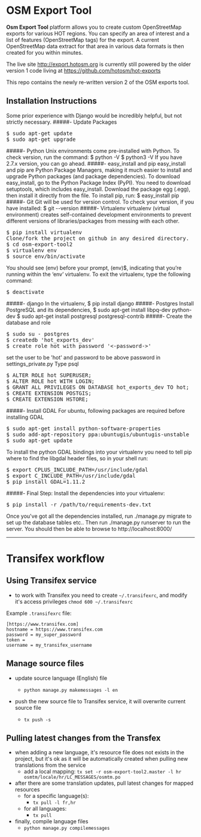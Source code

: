 OSM Export Tool
======
**Osm Export Tool** platform allows you to create custom OpenStreetMap exports for various HOT regions. You can specify an area of interest and a list of features (OpenStreetMap tags) for the export. A current OpenStreetMap data extract for that area in various data formats is then created for you within minutes.

The live site http://export.hotosm.org is currently still powered by the older version 1 code living at https://github.com/hotosm/hot-exports

This repo contains the newly re-written version 2 of the OSM exports tool.

## Installation Instructions
Some prior experience with Django would be incredibly helpful, but not strictly necessary.
#####- Update Packages
<pre>
$ sudo apt-get update
$ sudo apt-get upgrade
</pre>
#####- Python
Unix environments come pre-installed with Python. To check version, run the command:
$ python -V
$ python3 -V
If you have 2.7.x version, you can go ahead.
#####- easy_install and pip
easy_install and pip are Python Package Managers, making it much easier to install and upgrade Python packages (and package dependencies).
To download easy_install, go to the Python Package Index (PyPI).
You need to download setuptools, which includes easy_install.
Download the package egg (.egg), then install it directly from the file.
To install pip, run:
$ easy_install pip
#####- Git
Git will be used for version control. To check your version, if you have installed:
$ git --version
#####- Virtualenv
virtualenv (virtual environment) creates self-contained development environments to prevent different versions of libraries/packages from messing with each other.

<pre>
$ pip install virtualenv
Clone/fork the project on github in any desired directory.
$ cd osm-export-tool2
$ virtualenv env
$ source env/bin/activate
</pre>

You should see (env) before your prompt, (env)$, indicating that you’re running within the ‘env’ virtualenv.
To exit the virtualenv, type the following command:
<pre>
$ deactivate
</pre>

#####- django
In the virtualenv,
$ pip install django
#####- Postgres
Install PostgreSQL and its dependencies,
$ sudo apt-get install libpq-dev python-dev
$ sudo apt-get install postgresql postgresql-contrib
#####- Create the database and role
<pre>
$ sudo su - postgres
$ createdb 'hot_exports_dev'
$ create role hot with password '<-password->'
</pre>
set the user to be 'hot' and password to be above password in settings_private.py
Type psql
<pre>
$ ALTER ROLE hot SUPERUSER;
$ ALTER ROLE hot WITH LOGIN;
$ GRANT ALL PRIVILEGES ON DATABASE hot_exports_dev TO hot;
$ CREATE EXTENSION POSTGIS;
$ CREATE EXTENSION HSTORE;
</pre>
#####- Install GDAL
For ubuntu, following packages are required before installing GDAL
<pre>
$ sudo apt-get install python-software-properties
$ sudo add-apt-repository ppa:ubuntugis/ubuntugis-unstable
$ sudo apt-get update
</pre>
To install the python GDAL bindings into your virtualenv you need to tell pip where to find the libgdal header files, so in your shell run:
<pre>
$ export CPLUS_INCLUDE_PATH=/usr/include/gdal
$ export C_INCLUDE_PATH=/usr/include/gdal
$ pip install GDAL=1.11.2
</pre>
#####- Final Step:
Install the dependencies into your virtualenv:
<pre>
$ pip install -r /path/to/requirements-dev.txt
</pre>
Once you've got all the dependencies installed, run ./manage.py migrate to set up the database tables etc..
Then run ./manage.py runserver to run the server.
You should then be able to browse to http://localhost:8000/

---------------------------------------------------------------------------------------

# Transifex workflow


## Using Transifex service

* to work with Transifex you need to create `~/.transifexrc`, and modify it's access privileges `chmod 600 ~/.transifexrc`

Example `.transifexrc` file:

    [https://www.transifex.com]
    hostname = https://www.transifex.com
    password = my_super_password
    token =
    username = my_transifex_username

## Manage source files

* update source language (English) file
  * `python manage.py makemessages -l en`

* push the new source file to Transifex service, it will overwrite current source file
  * `tx push -s`

## Pulling latest changes from the Transfex

* when adding a new language, it's resource file does not exists in the project, but it's ok as it will be automatically created when pulling new translations from the service
  * add a local mapping: `tx set -r osm-export-tool2.master -l hr osmtm/locale/hr/LC_MESSAGES/osmtm.po`
* after there are some translation updates, pull latest changes for mapped resources
  * for a specific language(s):
    * `tx pull -l fr,hr`
  * for all languages:
    * `tx pull`
* finally, compile language files
  * `python manage.py compilemessages`
